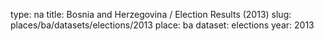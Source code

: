 type: na
title: Bosnia and Herzegovina / Election Results (2013)
slug: places/ba/datasets/elections/2013
place: ba
dataset: elections
year: 2013

